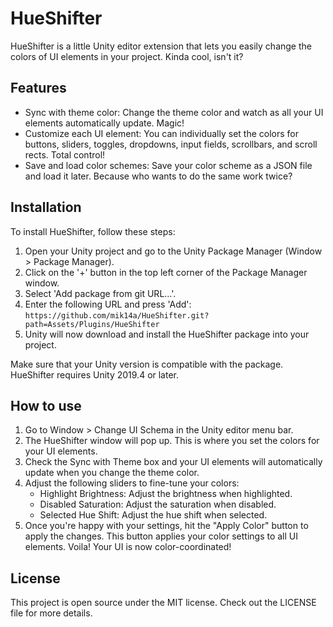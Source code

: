 # HueShifter

HueShifter is a little Unity editor extension that lets you easily change the colors of UI elements in your project. Kinda cool, isn't it?

## Features

- Sync with theme color: Change the theme color and watch as all your UI elements automatically update. Magic!
- Customize each UI element: You can individually set the colors for buttons, sliders, toggles, dropdowns, input fields, scrollbars, and scroll rects. Total control!
- Save and load color schemes: Save your color scheme as a JSON file and load it later. Because who wants to do the same work twice?

## Installation

To install HueShifter, follow these steps:

1. Open your Unity project and go to the Unity Package Manager (Window > Package Manager).
1. Click on the '+' button in the top left corner of the Package Manager window.
1. Select 'Add package from git URL...'.
1. Enter the following URL and press 'Add': `https://github.com/mik14a/HueShifter.git?path=Assets/Plugins/HueShifter`
1. Unity will now download and install the HueShifter package into your project.

Make sure that your Unity version is compatible with the package. HueShifter requires Unity 2019.4 or later.

## How to use

1. Go to Window > Change UI Schema in the Unity editor menu bar.
1. The HueShifter window will pop up. This is where you set the colors for your UI elements.
1. Check the Sync with Theme box and your UI elements will automatically update when you change the theme color.
1. Adjust the following sliders to fine-tune your colors:
   - Highlight Brightness: Adjust the brightness when highlighted.
   - Disabled Saturation: Adjust the saturation when disabled.
   - Selected Hue Shift: Adjust the hue shift when selected.
1. Once you're happy with your settings, hit the "Apply Color" button to apply the changes. This button applies your color settings to all UI elements. Voila! Your UI is now color-coordinated!

## License

This project is open source under the MIT license. Check out the LICENSE file for more details.
